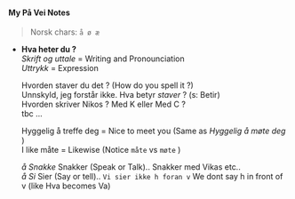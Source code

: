 #### My På Vei Notes

>Norsk chars:  `å ø æ`

- **Hva heter du ?**  
  *Skrift og uttale* = Writing and Pronounciation  
  *Uttrykk* = Expression  
    
  Hvorden staver du det ? (How do you spell it ?)  
  Unnskyld, jeg forstår ikke. Hva betyr *staver* ? (s: Betir)  
  Hvorden skriver Nikos ? Med K eller Med C ?  
  tbc ...
    
  Hyggelig å treffe deg = Nice to meet you (Same as *Hyggelig å møte deg* )  
  I like måte = Likewise (Notice `måte` vs `møte` )

  *å Snakke* Snakker (Speak or Talk).. Snakker med Vikas etc..  
  *å Si* Sier (Say or tell).. `Vi sier ikke h foran v` We dont say h in front of v (like Hva becomes Va)

   

  
  
